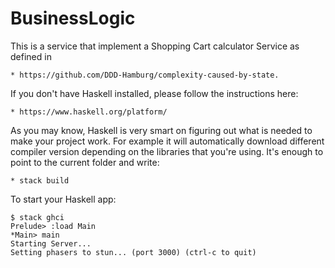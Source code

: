 # BusinessLogic

This is a service that implement a Shopping Cart calculator Service as defined in 
    
    * https://github.com/DDD-Hamburg/complexity-caused-by-state.

If you don't have Haskell installed, please follow the instructions here:

    * https://www.haskell.org/platform/

As you may know, Haskell is very smart on figuring out what is needed to make your project work. 
For example it will automatically download  different compiler version depending on the libraries that you're using.
It's enough to point to the current folder and write:
    
    * stack build
    
To start your Haskell app:

    $ stack ghci
    Prelude> :load Main
    *Main> main
    Starting Server...
    Setting phasers to stun... (port 3000) (ctrl-c to quit)

